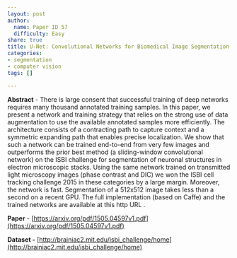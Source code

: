 ```yaml
---
layout: post
author:
  name: Paper ID 57
  difficulty: Easy
share: true
title: U-Net: Convolutional Networks for Biomedical Image Segmentation
categories:
- segmentation
- computer vision
tags: []

---
```

**Abstract** - There is large consent that successful training of deep networks requires many thousand annotated training samples. In this paper, we present a network and training strategy that relies on the strong use of data augmentation to use the available annotated samples more efficiently. The architecture consists of a contracting path to capture context and a symmetric expanding path that enables precise localization. We show that such a network can be trained end-to-end from very few images and outperforms the prior best method (a sliding-window convolutional network) on the ISBI challenge for segmentation of neuronal structures in electron microscopic stacks. Using the same network trained on transmitted light microscopy images (phase contrast and DIC) we won the ISBI cell tracking challenge 2015 in these categories by a large margin. Moreover, the network is fast. Segmentation of a 512x512 image takes less than a second on a recent GPU. The full implementation (based on Caffe) and the trained networks are available at this http URL . 

**Paper** - [https://arxiv.org/pdf/1505.04597v1.pdf](https://arxiv.org/pdf/1505.04597v1.pdf)

**Dataset -** [http://brainiac2.mit.edu/isbi_challenge/home](http://brainiac2.mit.edu/isbi_challenge/home)
    